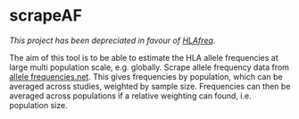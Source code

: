 # scrapeAF

*This project has been depreciated in favour of [HLAfreq](https://github.com/BarinthusBio/HLAfreq)*.

The aim of this tool is to be able to estimate the HLA allele
frequencies at large multi population scale, e.g. globally.
Scrape allele frequency data from
[allele frequencies.net](http://www.allelefrequencies.net/).
This gives frequencies by population, which can be averaged
across studies, weighted by sample size. Frequencies can then
be averaged across populations if a relative weighting can
found, i.e. population size.
